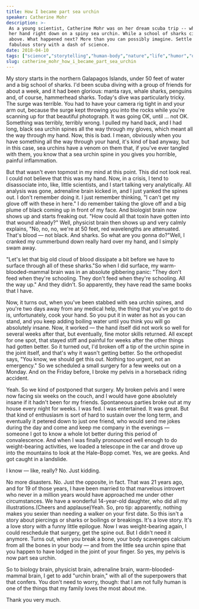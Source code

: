 ```yaml
---
title: How I became part sea urchin
speaker: Catherine Mohr
description: >-
 As a young scientist, Catherine Mohr was on her dream scuba trip -- when she put
 her hand right down on a spiny sea urchin. While a school of sharks circled
 above. What happened next? More than you can possibly imagine. Settle in for this
 fabulous story with a dash of science.
date: 2018-04-10
tags: ["science","storytelling","human-body","nature","life","humor","oceans","love","exploration"]
slug: catherine_mohr_how_i_became_part_sea_urchin
---
```


My story starts in the northern Galapagos Islands, under 50 feet of water and a big school
of sharks. I'd been scuba diving with a group of friends for about a week, and it had been
glorious: manta rays, whale sharks, penguins and, of course, hammerhead sharks. Today's
dive was particularly tricky. The surge was terrible. You had to have your camera rig
tight in and your arm out, because the surge kept throwing you into the rocks while you're
scanning up for that beautiful photograph. It was going OK, until ... not OK. Something
was terribly, terribly wrong. I pulled my hand back, and I had long, black sea urchin
spines all the way through my gloves, which meant all the way through my hand. Now, this is
bad. I mean, obviously when you have something all the way through your hand, it's kind of
bad anyway, but in this case, sea urchins have a venom on them that, if you've ever
tangled with them, you know that a sea urchin spine in you gives you horrible, painful
inflammation.

But that wasn't even topmost in my mind at this point. This did not look real. I could not
believe that this was my hand. Now, in a crisis, I tend to disassociate into, like, little
scientists, and I start talking very analytically. All analysis was gone, adrenaline brain
kicked in, and I just yanked the spines out. I don't remember doing it. I just remember
thinking, "I can't get my glove off with these in here." I do remember taking the glove
off and a big plume of black coming up in front of my face. And biologist brain now shows
up and starts freaking out. "How could all that toxin have gotten into that wound
already?" Well, physicist brain then shows up and very calmly explains, "No, no, no, we're
at 50 feet, red wavelengths are attenuated. That's blood — not black. And sharks. So what
are you gonna do?"Well, I cranked my cummerbund down really hard over my hand, and I
simply swam away.

"Let's let that big old cloud of blood dissipate a bit before we have to surface through
all of these sharks."So when I did surface, my warm-blooded-mammal brain was in an
absolute gibbering panic: "They don't feed when they're schooling. They don't feed when
they're schooling. All the way up." And they didn't. So apparently, they have read the
same books that I have.

Now, it turns out, when you've been stabbed with sea urchin spines, and you're two days
away from any medical help, the thing that you've got to do is, unfortunately, cook your
hand. So you put it in water as hot as you can stand, and you keep adding boiling water
until you think you will go absolutely insane. Now, it worked — the hand itself did not
work so well for several weeks after that, but eventually, fine motor skills returned. All
except for one spot, that stayed stiff and painful for weeks after the other things had
gotten better. So it turned out, I'd broken off a tip of the urchin spine in the joint
itself, and that's why it wasn't getting better. So the orthopedist says, "You know, we
should get this out. Nothing too urgent, not an emergency." So we scheduled a small
surgery for a few weeks out on a Monday. And on the Friday before, I broke my pelvis in a
horseback riding accident.

Yeah. So we kind of postponed that surgery. My broken pelvis and I were now facing six
weeks on the couch, and I would have gone absolutely insane if it hadn't been for my
friends. Spontaneous parties broke out at my house every night for weeks. I was fed. I was
entertained. It was great. But that kind of enthusiasm is sort of hard to sustain over the
long term, and eventually it petered down to just one friend, who would send me jokes
during the day and come and keep me company in the evenings — someone I got to know a
whole lot better during this period of convalescence. And when I was finally pronounced
well enough to do weight-bearing activities, we loaded a telescope in the car and drove up
into the mountains to look at the Hale–Bopp comet. Yes, we are geeks. And got caught in a
landslide.

I know — like, really? No. Just kidding.

No more disasters. No. Just the opposite, in fact. That was 21 years ago, and for 19 of
those years, I have been married to that marvelous introvert who never in a million years
would have approached me under other circumstances. We have a wonderful 14-year-old
daughter, who did all my illustrations.(Cheers and applause)Yeah. So, pro tip: apparently,
nothing makes you sexier than needing a walker on your first date. So this isn't a story
about piercings or sharks or boilings or breakings. It's a love story. It's a love story
with a funny little epilogue. Now I was weight-bearing again, I could reschedule that
surgery, get the spine out. But I didn't need it anymore. Turns out, when you break a
bone, your body scavenges calcium from all the bones in your body — and from the little
sea urchin spine that you happen to have lodged in the joint of your finger. So yes, my
pelvis is now part sea urchin.

So to biology brain, physicist brain, adrenaline brain, warm-blooded-mammal brain, I get
to add "urchin brain," with all of the superpowers that that confers. You don't need to
worry, though: that I am not fully human is one of the things that my family loves the
most about me.

Thank you very much.

<!--
ad_duration=3.33
comment_count=20
event="TED2018"
external_start_time=0
intro_duration=11.82
is_subtitle_required="False"
is_talk_featured="True"
language="en"
language_swap="False"
native_language="en"
number_of_related_talks=6
number_of_speakers=1
number_of_subtitled_videos=21
number_of_tags=9
number_of_talk_download_languages=22
number_of_talk_more_resources=0
number_of_talk_recommendations=0
number_of_talks_take_actions=0
post_ad_duration=0.83
published_timestamp="2018-09-21 15:21:03"
recording_date="2018-04-10"
speaker_description="Roboticist"
speaker_is_published=1
speaker_name="Catherine Mohr"
talk_name="How I became part sea urchin"
talks_tags=["science","storytelling","human-body","nature","life","humor","oceans","love","exploration"]
url_audio="https://download.ted.com/talks/CatherineMohr_2018U.mp3?apikey=acme-roadrunner"
url_photo_speaker="https://pe.tedcdn.com/images/ted/97055_254x191.jpg"
url_photo_talk="https://s3.amazonaws.com/talkstar-photos/uploads/b5366e99-2e94-4af6-9c7d-722be18274c3/CatherineMohr_2018U-embed.jpg"
url_webpage="https://www.ted.com/talks/catherine_mohr_how_i_became_part_sea_urchin"
video_type_name="TED Stage Talk"
-->